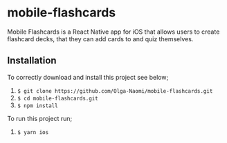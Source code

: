 # mobile-flashcards

Mobile Flashcards is a React Native app for iOS that allows users to create flashcard decks, that they can add cards to and quiz themselves.

## Installation

To correctly download and install this project see below;

1. `$ git clone https://github.com/Olga-Naomi/mobile-flashcards.git`
2. `$ cd mobile-flashcards.git`
3. `$ npm install`

To run this project run;

1. `$ yarn ios`
